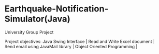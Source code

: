 # Earthquake-Notification-Simulator(Java)
University Group Project

Project objectives:
Java Swing Interface |
Read and Write Excel document |
Send email using JavaMail library |
Object Oriented Programming |
